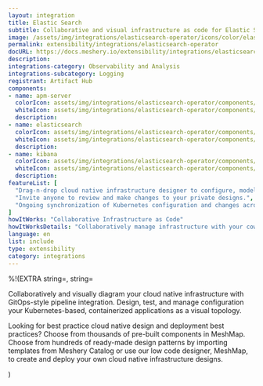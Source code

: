```yaml
---
layout: integration
title: Elastic Search
subtitle: Collaborative and visual infrastructure as code for Elastic Search
image: /assets/img/integrations/elasticsearch-operator/icons/color/elasticsearch-operator-color.svg
permalink: extensibility/integrations/elasticsearch-operator
docURL: https://docs.meshery.io/extensibility/integrations/elasticsearch-operator
description: 
integrations-category: Observability and Analysis
integrations-subcategory: Logging
registrant: Artifact Hub
components: 
- name: apm-server
  colorIcon: assets/img/integrations/elasticsearch-operator/components/apm-server/icons/color/apm-server-color.svg
  whiteIcon: assets/img/integrations/elasticsearch-operator/components/apm-server/icons/white/apm-server-white.svg
  description: 
- name: elasticsearch
  colorIcon: assets/img/integrations/elasticsearch-operator/components/elasticsearch/icons/color/elasticsearch-color.svg
  whiteIcon: assets/img/integrations/elasticsearch-operator/components/elasticsearch/icons/white/elasticsearch-white.svg
  description: 
- name: kibana
  colorIcon: assets/img/integrations/elasticsearch-operator/components/kibana/icons/color/kibana-color.svg
  whiteIcon: assets/img/integrations/elasticsearch-operator/components/kibana/icons/white/kibana-white.svg
  description: 
featureList: [
  "Drag-n-drop cloud native infrastructure designer to configure, model, and deploy your workloads.",
  "Invite anyone to review and make changes to your private designs.",
  "Ongoing synchronization of Kubernetes configuration and changes across any number of clusters."
]
howItWorks: "Collaborative Infrastructure as Code"
howItWorksDetails: "Collaboratively manage infrastructure with your coworkers synchronously sharing the same designs."
language: en
list: include
type: extensibility
category: integrations
---
```

%!(EXTRA string=, string=<p>
    Collaboratively and visually diagram your cloud native infrastructure with GitOps-style pipeline integration. Design, test, and manage configuration your Kubernetes-based, containerized applications as a visual topology.
</p>
<p>
    Looking for best practice cloud native design and deployment best practices? Choose from thousands of pre-built components in MeshMap. Choose from hundreds of ready-made design patterns by importing templates from Meshery Catalog or use our low code designer, MeshMap, to create and deploy your own cloud native infrastructure designs.
</p>)